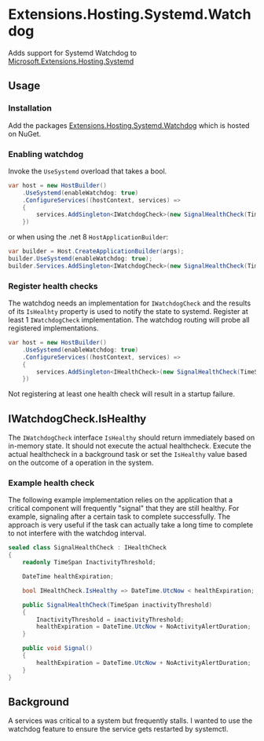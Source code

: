 ﻿# Extensions.Hosting.Systemd.Watchdog

Adds support for Systemd Watchdog to [Microsoft.Extensions.Hosting.Systemd](https://www.nuget.org/packages/Microsoft.Extensions.Hosting.Systemd)

## Usage

### Installation

Add the packages [Extensions.Hosting.Systemd.Watchdog](https://www.nuget.org/packages/Extensions.Hosting.Systemd.Watchdog) which is hosted on NuGet.

### Enabling watchdog

Invoke the `UseSystemd` overload that takes a bool.

```c#
var host = new HostBuilder()
    .UseSystemd(enableWatchdog: true)
    .ConfigureServices((hostContext, services) =>
    {
        services.AddSingleton<IWatchdogCheck>(new SignalHealthCheck(TimeSpan.FromMinutes(5)));
    })
```

or when using the .net 8 `HostApplicationBuilder`:

```c#
var builder = Host.CreateApplicationBuilder(args);
builder.UseSystemd(enableWatchdog: true);
builder.Services.AddSingleton<IWatchdogCheck>(new SignalHealthCheck(TimeSpan.FromMinutes(5));
```

### Register health checks

The watchdog needs an implementation for `IWatchdogCheck` and the results of its `IsHealhty` property is used to notify the state to systemd. Register at least 1 `IWatchdogCheck` implementation. The watchdog routing will probe all registered implementations.

```c#
var host = new HostBuilder()
    .UseSystemd(enableWatchdog: true)
    .ConfigureServices((hostContext, services) =>
    {
        services.AddSingleton<IHealthCheck>(new SignalHealthCheck(TimeSpan.FromMinutes(5)));
    })
```

Not registering at least one health check will result in a startup failure.

## IWatchdogCheck.IsHealthy

The `IWatchdogCheck` interface `IsHealthy` should return immediately based on in-memory state. It should not execute the actual healthcheck. Execute the actual healthcheck in a background task or set the `IsHealthy` value based on the outcome of a operation in the system.

### Example health check

The following example implementation relies on the application that a critical component will frequently "signal" that they are still healthy. For example, signaling after a certain task to complete successfully. The approach is very useful if the task can actually take a long time to complete to not interfere with the watchdog interval.

```c#
sealed class SignalHealthCheck : IHealthCheck
{
    readonly TimeSpan InactivityThreshold;

    DateTime healthExpiration;

    bool IHealthCheck.IsHealthy => DateTime.UtcNow < healthExpiration;

    public SignalHealthCheck(TimeSpan inactivityThreshold)
    {
        InactivityThreshold = inactivityThreshold;
        healthExpiration = DateTime.UtcNow + NoActivityAlertDuration;
    }

    public void Signal()
    {
        healthExpiration = DateTime.UtcNow + NoActivityAlertDuration;
    }
}
```

## Background

A services was critical to a system but frequently stalls. I wanted to use the watchdog feature to ensure the service gets restarted by systemctl.
